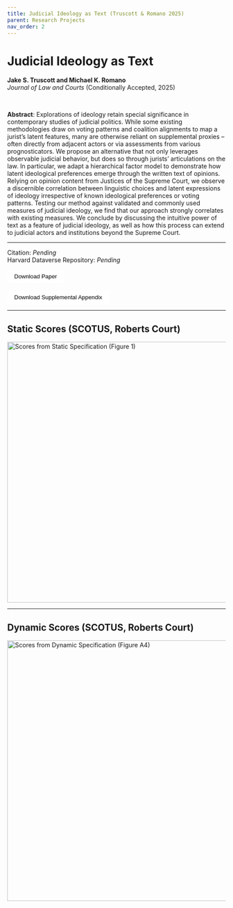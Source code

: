 ```yaml
---
title: Judicial Ideology as Text (Truscott & Romano 2025)
parent: Research Projects
nav_order: 2
---
```


# Judicial Ideology as Text 
**Jake S. Truscott and Michael K. Romano** <br>
*Journal of Law and Courts* (Conditionally Accepted, 2025)

<br>

**Abstract**: Explorations of ideology retain special significance in contemporary
studies of judicial politics. While some existing methodologies draw on
voting patterns and coalition alignments to map a jurist’s latent features,
many are otherwise reliant on supplemental proxies – often directly from
adjacent actors or via assessments from various prognosticators. We propose an alternative that not only leverages observable judicial behavior,
but does so through jurists’ articulations on the law. In particular, we
adapt a hierarchical factor model to demonstrate how latent ideological
preferences emerge through the written text of opinions. Relying on opinion content from Justices of the Supreme Court, we observe a discernible
correlation between linguistic choices and latent expressions of ideology
irrespective of known ideological preferences or voting patterns. Testing
our method against validated and commonly used measures of judicial
ideology, we find that our approach strongly correlates with existing measures. We conclude by discussing the intuitive power of text as a feature of
judicial ideology, as well as how this process can extend to judicial actors
and institutions beyond the Supreme Court.

---

Citation: *Pending* <br>
Harvard Dataverse Repository: *Pending* <br>

<a href="{{ site.baseurl }}/assets/papers_figures_tables/judicial_ideology_as_text/truscott_romano_2025.pdf" download>
  <button style="padding: 8px 16px; background-color:rgb(255, 255, 255); color: black; border: black; border-radius: 4px;">
    Download Paper
  </button>
</a>
<br>
<br>
<a href="{{ site.baseurl }}/assets/papers_figures_tables/judicial_ideology_as_text/truscott_romano_2025_appendix.pdf" download>
  <button style="padding: 8px 16px; background-color:rgb(255, 255, 255); color: black; border: black; border-radius: 4px;">
    Download Supplemental Appendix
  </button>
</a>

---

## Static Scores (SCOTUS, Roberts Court)


<img src="{{ site.baseurl }}/assets/papers_figures_tables/judicial_ideology_as_text/static_scores.png" alt="Scores from Static Specification (Figure 1)" width="600" />



---

## Dynamic Scores (SCOTUS, Roberts Court)

<img src="{{ site.baseurl }}/assets/papers_figures_tables/judicial_ideology_as_text/dynamic_scores.png" alt="Scores from Dynamic Specification (Figure A4)" width="600" />
